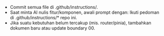 - Commit semua file di .github/instructions/.
- Saat minta AI nulis fitur/komponen, awali prompt dengan: 
Ikuti pedoman di .github/instructions/* repo ini.
- Jika suatu kebutuhan belum tercakup (mis. router/pinia), tambahkan dokumen baru atau update boundary 00.